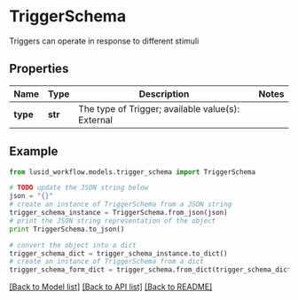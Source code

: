 # TriggerSchema

Triggers can operate in response to different stimuli

## Properties
Name | Type | Description | Notes
------------ | ------------- | ------------- | -------------
**type** | **str** | The type of Trigger; available value(s): External | 

## Example

```python
from lusid_workflow.models.trigger_schema import TriggerSchema

# TODO update the JSON string below
json = "{}"
# create an instance of TriggerSchema from a JSON string
trigger_schema_instance = TriggerSchema.from_json(json)
# print the JSON string representation of the object
print TriggerSchema.to_json()

# convert the object into a dict
trigger_schema_dict = trigger_schema_instance.to_dict()
# create an instance of TriggerSchema from a dict
trigger_schema_form_dict = trigger_schema.from_dict(trigger_schema_dict)
```
[[Back to Model list]](../README.md#documentation-for-models) [[Back to API list]](../README.md#documentation-for-api-endpoints) [[Back to README]](../README.md)


